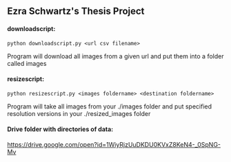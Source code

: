 ## Ezra Schwartz's Thesis Project

#### downloadscript: 

	python downloadscript.py <url csv filename>

Program will download all images from a given url and put them into a folder called images

#### resizescript:

	python resizescript.py <images foldername> <destination foldername>

Program will take all images from your ./images folder and put specified resolution versions in your ./resized_images folder

#### Drive folder with directories of data:

https://drive.google.com/open?id=1WiyRjzUuDKDU0KVxZ8KeN4-_0SpNG-Mv 

